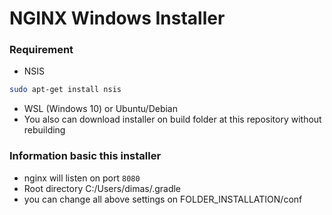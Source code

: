 # NGINX Windows Installer

### Requirement
- NSIS
```bash
sudo apt-get install nsis
```
- WSL (Windows 10) or Ubuntu/Debian
- You also can download installer on build folder at this repository without rebuilding

### Information basic this installer
- nginx will listen on port `8080`
- Root directory C:/Users/dimas/.gradle
- you can change all above settings on FOLDER_INSTALLATION/conf